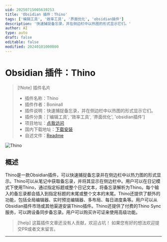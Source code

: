 ```yaml
---
uid: 20250715005639253
title: 'Obsidian 插件：Thino'
tags: ['编辑工具', '效率工具', '界面优化', 'obsidian插件']
description: '快速捕捉备忘录，并在侧边栏中以热图的形式显示它们。'
author: AI
type: auto
draft: false
editable: false
modified: 20240101000000
---
```


# Obsidian 插件：Thino

> [!Note] 插件名片
> - 插件名称：Thino
> - 插件作者：Boninall
> - 插件说明：快速捕捉备忘录，并在侧边栏中以热图的形式显示它们。
> - 插件分类：['编辑工具', '效率工具', '界面优化', 'obsidian插件']
> - 项目地址：[点我访问](https://github.com/Quorafind/Obsidian-Thino)
> - 国内下载地址：[下载安装](https://pkmer.cn/products/plugin/pluginMarket/?obsidian-memos)
> - 自述文件：[Readme](https://ghproxy.net/https://raw.githubusercontent.com/Quorafind/Obsidian-Thino/master/README.md)

![Thino](https://cdn.pkmer.cn/covers/obsidian-memos.png!pkmer)

## 概述

Thino是一款Obsidian插件，可以快速捕捉备忘录并在侧边栏中以热力图的形式显示。Thino可以从笔记中获取备忘录，并将其显示在侧边栏中。用户可以在日记模式下使用Thino，通过指定标题或整个日记文本，将备忘录解析为Thino。每个输入的备忘录都会插入到指定标题的末尾或整个文本的末尾。Thino还提供了额外的功能，包括全局编辑器、实时预览编辑器、多布局、每日进度条等。用户可以从Obsidian插件市场或其他渠道安装Thino插件。Thino还提供了付费的Thino Sync服务，可以跨设备同步备忘录。用户可以购买许可证来使用高级功能。


> [!help] 
> 这篇插件文章还没有人贡献，欢迎占坑！
> 如果您有好的想法欢迎提交PR或者文末留言。
> 

---


